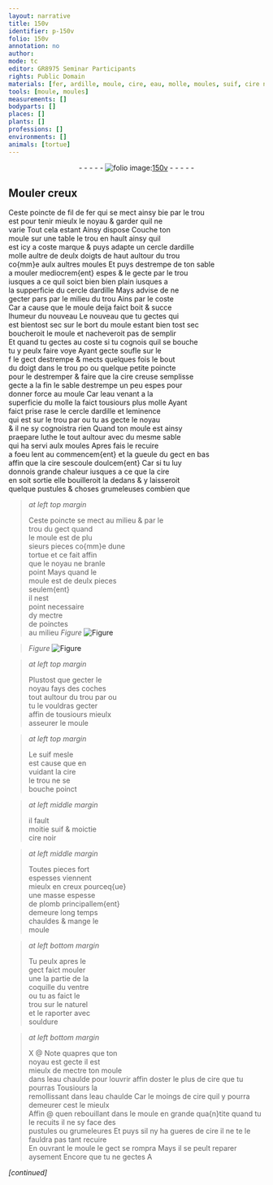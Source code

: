 ```yaml
---
layout: narrative
title: 150v
identifier: p-150v
folio: 150v
annotation: no
author:
mode: tc
editor: GR8975 Seminar Participants
rights: Public Domain
materials: [fer, ardille, moule, cire, eau, molle, moules, suif, cire noir, plomb]
tools: [moule, moules]
measurements: []
bodyparts: []
places: []
plants: []
professions: []
environments: []
animals: [tortue]
---
```


<div class="folio" align="center">- - - - - <a href="http://gallica.bnf.fr/ark:/12148/btv1b10500001g/f306.image" target="_blank"><img src="https://cu-mkp.github.io/2017-workshop-edition/assets/photo-icon.png" alt="folio image: " style="display:inline-block; margin-bottom:-3px;"/>150v</a> - - - - - </div>  
  

## Mouler creux

 
Ceste poincte de fil de <span class="m">fer</span> qui se mect ainsy <span class="del">bie</span> par le trou<br/> est pour tenir mieulx le noyau & garder quil ne<br/> varie Tout cela estant Ainsy dispose Couche ton<br/> <span class="tl">moule</span> sur une table le trou en hault ainsy quil<br/> est icy a coste marque & puys adapte un cercle d<span class="m">ardille</span><br/> molle <span class="del">aultre</span> de deulx doigts de haut aultour du trou<br/> co{mm}e aulx aultres <span class="tl">moules</span> Et puys destrempe de ton sable<br/> a mouler mediocrem{ent} espes & le gecte par le trou<br/> iusques a ce quil soict bien bien plain iusques a<br/> la supperficie du cercle d<span class="m">ardille</span> Mays advise de ne<br/> gecter pa<span class="del">r</span>s par le milieu du trou Ains par le coste<br/> Car a cause que le <span class="m">moule</span> deija faict boit & succe<br/> lhumeur <span class="del">du nouveau</span> Le nouveau que tu gectes <span class="del">qui</span><br/> <span class="del">est bientost sec</span> sur le bort du <span class="m">moule</span> estant bien tost sec<br/> boucheroit le <span class="m">moule</span> et nacheveroit pas de semplir<br/> Et quand tu gectes au coste si tu cognois quil se bouche<br/> tu y peulx faire voye Ayant gecte soufle sur le<br/> <span class="del">f</span> le gect destrempe & mects quelques fois le bout<br/> du doigt dans le trou <span class="del">po</span> ou quelque petite poincte<br/> pour le destremper & faire que la <span class="m">cire</span> creuse semplisse<br/> gecte a la fin le sable destrempe un peu espes pour<br/> donner force au <span class="m">moule</span> Car l<span class="m">eau</span> venant a la<br/> superficie du <span class="m">molle</span> la faict tousiours plus molle Ayant<br/> faict prise rase le cercle d<span class="m">ardille</span> et leminence<br/> qui est sur le trou par ou tu as gecte le noyau<br/> & il ne sy cognoistra rien Quand ton <span class="m">moule</span> est ainsy<br/> praepare luthe le tout aultour avec du mesme sable<br/> qui ha servi aulx <span class="m">moules</span> Apres fais le recuire<br/> a foeu lent au commencem{ent} et la gueule du gect en bas<br/> affin que la <span class="m">cire</span> sescoule doulcem{ent} Car si tu luy<br/> donnois grande chaleur iusques a ce que la <span class="m">cire</span><br/> en soit sortie elle bouilleroit la dedans & y laisseroit<br/> quelque pustules & choses grumeleuses combien que
 
> *at left top margin*
> 
> 
> Ceste poincte se mect au milieu & par le<br/> trou du gect quand<br/> le <span class="m">moule</span> est de plu<br/> sieurs pieces co{mm}e dune<br/> <span class="al">tortue</span> et ce fait affin<br/> que le noyau ne branle<br/> point Mays quand le<br/> <span class="m">moule</span> est de deulx pieces<br/> seulem{ent}<br/> il nest<br/> point necessaire<br/> dy mectre<br/> de poinctes<br/> au milieu 
> *Figure*
> <a href="https://drive.google.com/open?id=0B9-oNrvWdlO5eVVJSjUwSFhpUzg" target="_blank"><img src="https://cu-mkp.github.io/GR8975-edition/assets/photo-icon.png" alt="Figure" style="display:inline-block; margin-bottom:-3px;"/></a>
 
> *Figure*
> <a href="https://drive.google.com/open?id=0B9-oNrvWdlO5SUk5cUNtNnpqbXc" target="_blank"><img src="https://cu-mkp.github.io/GR8975-edition/assets/photo-icon.png" alt="Figure" style="display:inline-block; margin-bottom:-3px;"/></a>
 
 
> *at left top margin*
> 
> 
>  Plustost que gecter le<br/> noyau fays des coches<br/> tout aultour du trou par ou<br/> tu le vouldras gecter<br/> affin de tousiours mieulx<br/> asseurer le <span class="m">moule</span>
 
> *at left top margin*
> 
> 
> Le <span class="m">suif</span> mesle<br/> est cause que en<br/> vuidant la <span class="m">cire</span><br/> le trou ne se<br/> bouche poinct
 
> *at left middle margin*
> 
> 
> il fault<br/> moitie <span class="m">suif</span> & moictie<br/> <span class="m">cire noir</span>
 
> *at left middle margin*
> 
> 
>  Toutes pieces fort<br/> espesses viennent<br/> mieulx en creux pourceq{ue}<br/> une masse espesse<br/> de <span class="m">plomb</span> principallem{ent} <br/> demeure long temps<br/> chauldes & mange le<br/> <span class="m">moule</span>
 
> *at left bottom margin*
> 
> 
>  Tu peulx apres le<br/> gect faict mouler<br/> <span class="del">une</span> la partie de la<br/> coquille du ventre<br/> ou tu as faict le<br/> trou sur le naturel<br/> et le raporter avec<br/> souldure
 
> *at left bottom margin*
> 
> 
>  X @ Note quapres que ton<br/> noyau est gecte il est<br/> mieulx de mectre ton <span class="m">moule</span><br/> dans l<span class="m">eau</span> chaulde pour louvrir affin doster le plus de <span class="m">cire</span> que tu pourras Tousiours la<br/> remollissant dans l<span class="m">eau</span> chaulde Car le moings de <span class="m">cire</span> quil y pourra demeurer cest le mieulx <br/> Affin @ quen rebouillant dans le <span class="m">moule</span> en grande qua{n}tite quand tu le recuits il ne sy face des <br/> pustules ou grumeleures Et puys sil ny ha gueres de <span class="m">cire</span> il ne te le fauldra pas tant recuire <br/> En ouvrant le <span class="m">moule</span> le gect se rompra Mays il se peult reparer aysement Encore que tu ne gectes A 
 
*[continued]*
 
